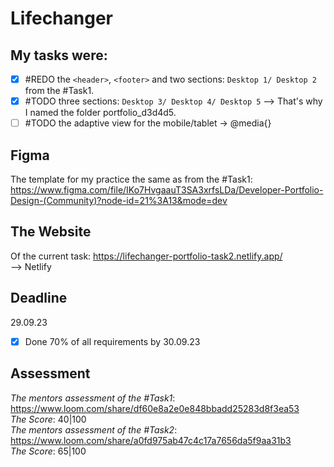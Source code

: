# Lifechanger
## My tasks were: 
- [x] #REDO the `<header>`, `<footer>` and two sections: `Desktop 1/ Desktop 2` from the #Task1. <br>
- [x] #TODO three sections: `Desktop 3/ Desktop 4/ Desktop 5`
--> That's why I named the folder portfolio_d3d4d5.
- [ ] #TODO the adaptive view for the mobile/tablet -> @media{}

## Figma 
The template for my practice the same as from the #Task1:
https://www.figma.com/file/IKo7HvgaauT3SA3xrfsLDa/Developer-Portfolio-Design-(Community)?node-id=21%3A13&mode=dev

## The Website 
Of the current task:
https://lifechanger-portfolio-task2.netlify.app/
<br />
--> Netlify

## Deadline
29.09.23 <br />
- [x] Done 70% of all requirements by 30.09.23

## Assessment
_The mentors assessment of the #Task1_: https://www.loom.com/share/df60e8a2e0e848bbadd25283d8f3ea53 <br>
_The Score_: 40|100 <br>
_The mentors assessment of the #Task2_: https://www.loom.com/share/a0fd975ab47c4c17a7656da5f9aa31b3 <br>
_The Score_: 65|100